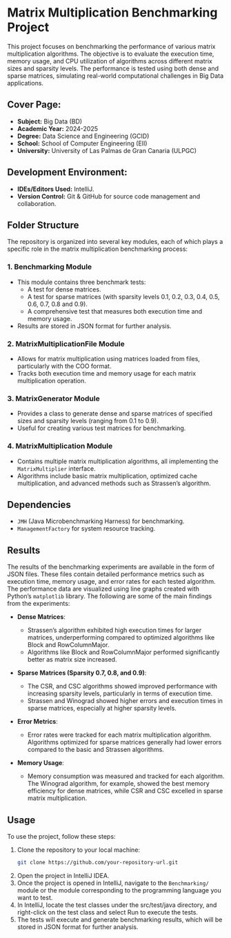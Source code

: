 # Matrix Multiplication Benchmarking Project

This project focuses on benchmarking the performance of various matrix multiplication algorithms. The objective is to evaluate the execution time, memory usage, and CPU utilization of algorithms across different matrix sizes and sparsity levels. The performance is tested using both dense and sparse matrices, simulating real-world computational challenges in Big Data applications.

## Cover Page:

- **Subject:** Big Data (BD)
- **Academic Year:** 2024-2025
- **Degree:** Data Science and Engineering (GCID)
- **School:** School of Computer Engineering (EII)
- **University:** University of Las Palmas de Gran Canaria (ULPGC)

## Development Environment:

- **IDEs/Editors Used:** IntelliJ.
- **Version Control:** Git & GitHub for source code management and collaboration.

## Folder Structure

The repository is organized into several key modules, each of which plays a specific role in the matrix multiplication benchmarking process:

### 1. **Benchmarking Module**
   - This module contains three benchmark tests:
     - A test for dense matrices.
     - A test for sparse matrices (with sparsity levels 0.1, 0.2, 0.3, 0.4, 0.5, 0.6, 0.7, 0.8 and 0.9).
     - A comprehensive test that measures both execution time and memory usage.
   - Results are stored in JSON format for further analysis.
   
### 2. **MatrixMultiplicationFile Module**
   - Allows for matrix multiplication using matrices loaded from files, particularly with the COO format.
   - Tracks both execution time and memory usage for each matrix multiplication operation.
   
### 3. **MatrixGenerator Module**
   - Provides a class to generate dense and sparse matrices of specified sizes and sparsity levels (ranging from 0.1 to 0.9).
   - Useful for creating various test matrices for benchmarking.

### 4. **MatrixMultiplication Module**
   - Contains multiple matrix multiplication algorithms, all implementing the `MatrixMultiplier` interface.
   - Algorithms include basic matrix multiplication, optimized cache multiplication, and advanced methods such as Strassen’s algorithm.

## Dependencies

- `JMH` (Java Microbenchmarking Harness) for benchmarking.
- `ManagementFactory` for system resource tracking.

## Results

The results of the benchmarking experiments are available in the form of JSON files. These files contain detailed performance metrics such as execution time, memory usage, and error rates for each tested algorithm. The performance data are visualized using line graphs created with Python’s `matplotlib` library. The following are some of the main findings from the experiments:

- **Dense Matrices**:
  - Strassen’s algorithm exhibited high execution times for larger matrices, underperforming compared to optimized algorithms like Block and RowColumnMajor.
  - Algorithms like Block and RowColumnMajor performed significantly better as matrix size increased.
  
- **Sparse Matrices (Sparsity 0.7, 0.8, and 0.9)**:
  - The CSR, and CSC algorithms showed improved performance with increasing sparsity levels, particularly in terms of execution time.
  - Strassen and Winograd showed higher errors and execution times in sparse matrices, especially at higher sparsity levels.
  
- **Error Metrics**:
  - Error rates were tracked for each matrix multiplication algorithm. Algorithms optimized for sparse matrices generally had lower errors compared to the basic and Strassen algorithms.

- **Memory Usage**:
  - Memory consumption was measured and tracked for each algorithm. The Winograd algorithm, for example, showed the best memory efficiency for dense matrices, while CSR and CSC excelled in sparse matrix multiplication.

## Usage

To use the project, follow these steps:

1. Clone the repository to your local machine:
   ```bash
   git clone https://github.com/your-repository-url.git
   ```
2. Open the project in IntelliJ IDEA.
3. Once the project is opened in IntelliJ, navigate to the `Benchmarking/` module or the module corresponding to the programming language you want to test.
4. In IntelliJ, locate the test classes under the src/test/java directory, and right-click on the test class and select Run to execute the tests.
5. The tests will execute and generate benchmarking results, which will be stored in JSON format for further analysis.
